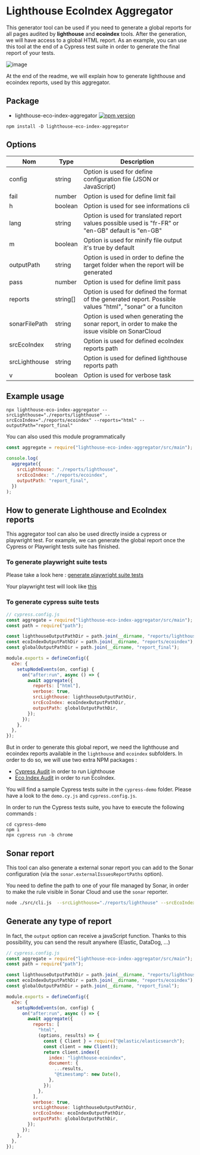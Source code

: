 # Lighthouse EcoIndex Aggregator

This generator tool can be used if you need to generate a global reports for all pages audited by **lighthouse** and **ecoindex** tools. After the generation, we will have access to a global HTML report. As an example, you can use this tool at the end of a Cypress test suite in order to generate
the final report of your tests.

![image](https://user-images.githubusercontent.com/6480596/213727763-d8cdf611-2b35-4c60-aa94-bd85d5de006c.png)

At the end of the readme, we will explain how to generate lighthouse and ecoindex reports, used by this aggregator.

## Package

- lighthouse-eco-index-aggregator [![npm version](https://badge.fury.io/js/lighthouse-eco-index-aggregator.svg)](https://badge.fury.io/js/lighthouse-eco-index-aggregator)

```shell
npm install -D lighthouse-eco-index-aggregator
```

## Options

| Nom           | Type     | Description                                                                                                  |
| ------------- | -------- | ------------------------------------------------------------------------------------------------------------ |
| config        | string   | Option is used for define configuration file (JSON or JavaScript)                                            |
| fail          | number   | Option is used for define limit fail                                                                         |
| h             | boolean  | Option is used for see informations cli                                                                      |
| lang          | string   | Option is used for translated report values possible used is "fr-FR" or "en-GB" default is "en-GB"           |
| m             | boolean  | Option is used for minify file output it's true by default                                                   |
| outputPath    | string   | Option is used in order to define the target folder when the report will be generated                        |
| pass          | number   | Option is used for define limit pass                                                                         |
| reports       | string[] | Option is used for defined the format of the generated report. Possible values "html", "sonar" or a funciton |
| sonarFilePath | string   | Option is used when generating the sonar report, in order to make the issue visible on SonarCloud            |
| srcEcoIndex   | string   | Option is used for defined ecoIndex reports path                                                             |
| srcLighthouse | string   | Option is used for defined lighthouse reports path                                                           |
| v             | boolean  | Option is used for verbose task                                                                              |

## Example usage

```shell
npx lighthouse-eco-index-aggregator --srcLighthouse="./reports/lighthouse" --srcEcoIndex="./reports/ecoindex" --reports="html" --outputPath="report_final"
```

You can also used this module programmatically

```js
const aggregate = require("lighthouse-eco-index-aggregator/src/main");

console.log(
  aggregate({
    srcLighthouse: "./reports/lighthouse",
    srcEcoIndex: "./reports/ecoindex",
    outputPath: "report_final",
  })
);
```

## How to generate Lighthouse and EcoIndex reports

This aggregator tool can also be used directly inside a cypress or playwright test. For example, we can generate the global report once the Cypress or Playwright tests suite has finished.

### To generate playwright suite tests 

Please take a look here :
[generate playwright suite tests ](playwright-demo/README.md)

Your playwright test will look like [this](playwright-demo/Tests/welcomeAxaPage.spec.ts)


### To generate cypress suite tests 

```javascript
// cypress.config.js
const aggregate = require("lighthouse-eco-index-aggregator/src/main");
const path = require("path");

const lighthouseOutputPathDir = path.join(__dirname, "reports/lighthouse");
const ecoIndexOutputPathDir = path.join(__dirname, "reports/ecoindex");
const globalOutputPathDir = path.join(__dirname, "report_final");

module.exports = defineConfig({
  e2e: {
    setupNodeEvents(on, config) {
      on("after:run", async () => {
        await aggregate({
          reports: ["html"],
          verbose: true,
          srcLighthouse: lighthouseOutputPathDir,
          srcEcoIndex: ecoIndexOutputPathDir,
          outputPath: globalOutputPathDir,
        });
      });
    },
  },
});
```

But in order to generate this global report, we need the lighthouse and ecoindex reports available in the `lighthouse` and `ecoindex` subfolders. In order to do so, we will use two extra NPM packages :

- [Cypress Audit](https://github.com/mfrachet/cypress-audit) in order to run Lighthouse
- [Eco Index Audit](https://github.com/EmmanuelDemey/eco-index-audit) in order to run EcoIndex.

You will find a sample Cypress tests suite in the `cypress-demo` folder. Please have a look to the `demo.cy.js` and `cypress.config.js`.

In order to run the Cypress tests suite, you have to execute the following commands :

```shell
cd cypress-demo
npm i
npx cypress run -b chrome
```

## Sonar report

This tool can also generate a external sonar report you can add to the Sonar configuration (via the `sonar.externalIssuesReportPaths` option).

You need to define the path to one of your file managed by Sonar, in order to make the rule visible in Sonar Cloud and use the `sonar` reporter.

```bash
node ./src/cli.js  --srcLighthouse="./reports/lighthouse" --srcEcoIndex="./reports/ecoindex" --reports="sonar" --sonarFilePath="./package.json"
```

## Generate any type of report

In fact, the `output` option can receive a javaScript function. Thanks to this possibility, you can send the result anywhere (Elastic, DataDog, ...)

```javascript
// cypress.config.js
const aggregate = require("lighthouse-eco-index-aggregator/src/main");
const path = require("path");

const lighthouseOutputPathDir = path.join(__dirname, "reports/lighthouse");
const ecoIndexOutputPathDir = path.join(__dirname, "reports/ecoindex");
const globalOutputPathDir = path.join(__dirname, "report_final");

module.exports = defineConfig({
  e2e: {
    setupNodeEvents(on, config) {
      on("after:run", async () => {
        await aggregate({
          reports: [
            "html",
            (options, results) => {
              const { Client } = require("@elastic/elasticsearch");
              const client = new Client();
              return client.index({
                index: "lighthouse-ecoindex",
                document: {
                  ...results,
                  "@timestamp": new Date(),
                },
              });
            },
          ],
          verbose: true,
          srcLighthouse: lighthouseOutputPathDir,
          srcEcoIndex: ecoIndexOutputPathDir,
          outputPath: globalOutputPathDir,
        });
      });
    },
  },
});
```
